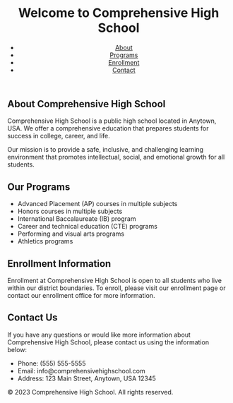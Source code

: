 <!DOCTYPE html>
<html>
  <head>
    <title>Comprehensive High School</title>
  </head>
  <body>
    <header>
      <h1>Welcome to Comprehensive High School</h1>
      <nav>
        <ul>
          <li><a href="#about">About</a></li>
          <li><a href="#programs">Programs</a></li>
          <li><a href="#enrollment">Enrollment</a></li>
          <li><a href="#contact">Contact</a></li>
        </ul>
      </nav>
    </header>
    <main>
      <section id="about">
        <h2>About Comprehensive High School</h2>
        <p>Comprehensive High School is a public high school located in Anytown, USA. We offer a comprehensive education that prepares students for success in college, career, and life.</p>
        <p>Our mission is to provide a safe, inclusive, and challenging learning environment that promotes intellectual, social, and emotional growth for all students.</p>
      </section>
      <section id="programs">
        <h2>Our Programs</h2>
        <ul>
          <li>Advanced Placement (AP) courses in multiple subjects</li>
          <li>Honors courses in multiple subjects</li>
          <li>International Baccalaureate (IB) program</li>
          <li>Career and technical education (CTE) programs</li>
          <li>Performing and visual arts programs</li>
          <li>Athletics programs</li>
        </ul>
      </section>
      <section id="enrollment">
        <h2>Enrollment Information</h2>
        <p>Enrollment at Comprehensive High School is open to all students who live within our district boundaries. To enroll, please visit our enrollment page or contact our enrollment office for more information.</p>
      </section>
      <section id="contact">
        <h2>Contact Us</h2>
        <p>If you have any questions or would like more information about Comprehensive High School, please contact us using the information below:</p>
        <ul>
          <li>Phone: (555) 555-5555</li>
          <li>Email: info@comprehensivehighschool.com</li>
          <li>Address: 123 Main Street, Anytown, USA 12345</li>
        </ul>
      </section>
    </main>
    <footer>
      <p>&copy; 2023 Comprehensive High School. All rights reserved.</p>
    </footer>
  </body>
</html>
